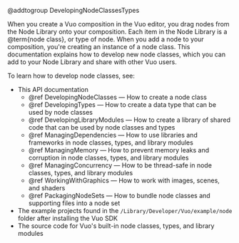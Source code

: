 @addtogroup DevelopingNodeClassesTypes

When you create a Vuo composition in the Vuo editor, you drag nodes from the Node Library onto your composition. Each item in the Node Library is a @term{node class}, or type of node. When you add a node to your composition, you're creating an instance of a node class. This documentation explains how to develop new node classes, which you can add to your Node Library and share with other Vuo users.

To learn how to develop node classes, see: 

   - This API documentation
      - @ref DevelopingNodeClasses — How to create a node class
      - @ref DevelopingTypes — How to create a data type that can be used by node classes
      - @ref DevelopingLibraryModules — How to create a library of shared code that can be used by node classes and types
      - @ref ManagingDependencies — How to use libraries and frameworks in node classes, types, and library modules
      - @ref ManagingMemory — How to prevent memory leaks and corruption in node classes, types, and library modules
      - @ref ManagingConcurrency — How to be thread-safe in node classes, types, and library modules
      - @ref WorkingWithGraphics — How to work with images, scenes, and shaders
      - @ref PackagingNodeSets — How to bundle node classes and supporting files into a node set
   - The example projects found in the `/Library/Developer/Vuo/example/node` folder after installing the Vuo SDK
   - The source code for Vuo's built-in node classes, types, and library modules
